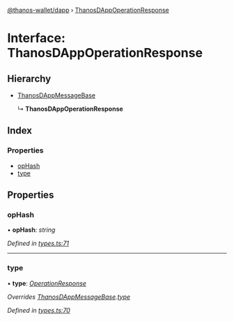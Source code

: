 [@thanos-wallet/dapp](../README.md) › [ThanosDAppOperationResponse](thanosdappoperationresponse.md)

# Interface: ThanosDAppOperationResponse

## Hierarchy

* [ThanosDAppMessageBase](thanosdappmessagebase.md)

  ↳ **ThanosDAppOperationResponse**

## Index

### Properties

* [opHash](thanosdappoperationresponse.md#ophash)
* [type](thanosdappoperationresponse.md#type)

## Properties

###  opHash

• **opHash**: *string*

*Defined in [types.ts:71](https://github.com/madfish-solutions/thanoswallet-dapp/blob/442d5c3/src/types.ts#L71)*

___

###  type

• **type**: *[OperationResponse](../enums/thanosdappmessagetype.md#operationresponse)*

*Overrides [ThanosDAppMessageBase](thanosdappmessagebase.md).[type](thanosdappmessagebase.md#type)*

*Defined in [types.ts:70](https://github.com/madfish-solutions/thanoswallet-dapp/blob/442d5c3/src/types.ts#L70)*
